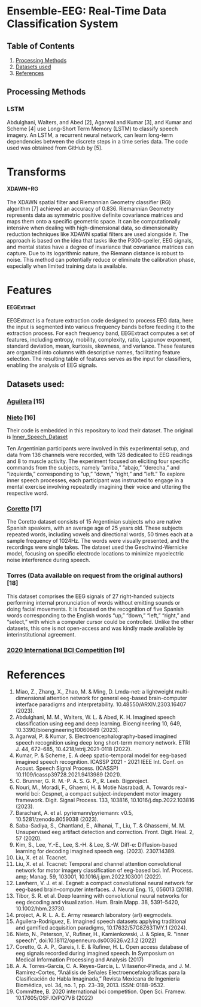 # Ensemble-EEG: Real-Time Data Classification System

## Table of Contents
1. [Processing Methods](https://github.com/AlmaCuevas/voting_system_platform/tree/main#processing-methods)
2. [Datasets used](https://github.com/AlmaCuevas/voting_system_platform/tree/main#datasets-used)
3. [References](https://github.com/AlmaCuevas/voting_system_platform/tree/main#references)

## Processing Methods

### LSTM
Abdulghani, Walters, and Abed [2], Agarwal and Kumar [3], and Kumar and Scheme [4] use Long-Short Term Memory (LSTM) to
classify speech imagery. An LSTM, a recurrent neural network, can learn long-term dependencies between the discrete
steps in a time series data. The code used was obtained from GitHub by [5].

# Transforms

#### XDAWN+RG
The XDAWN spatial filter and Riemannian Geometry classifier (RG) algorithm [7] achieved an accuracy of 0.836. Riemannian
Geometry represents data as symmetric positive definite covariance matrices and maps them onto a specific geometric space.
It can be computationally intensive when dealing with high-dimensional data, so dimensionality reduction techniques like
XDAWN spatial filters are used alongside it. The approach is based on the idea that tasks like the P300-speller, EEG signals,
and mental states have a degree of invariance that covariance matrices can capture. Due to its logarithmic nature, the Riemann
distance is robust to noise. This method can potentially reduce or eliminate the calibration phase, especially when limited
training data is available.

# Features

#### EEGExtract
EEGExtract is a feature extraction code designed to process EEG data, here the input is segmented into various frequency
bands before feeding it to the extraction process. For each frequency band, EEGExtract computes a set of features,
including entropy, mobility, complexity, ratio, Lyapunov exponent, standard deviation, mean, kurtosis, skewness, and
variance. These features are organized into columns with descriptive names, facilitating feature selection. The
resulting table of features serves as the input for classifiers, enabling the analysis of EEG signals.

##  Datasets used:
### [Aguilera](https://data.mendeley.com/datasets/57g8z63tmy/1) [15]
### [Nieto](https://openneuro.org/datasets/ds003626/versions/2.1.2) [16]

Their code is embedded in this repository to load their dataset. The original is [Inner_Speech_Dataset](https://github.com/N-Nieto/Inner_Speech_Dataset)

Ten Argentinian participants were involved in this experimental setup, and data from 136 channels were recorded, with 128 dedicated to EEG readings and 8 to muscle activity. The experiment focused on eliciting four specific commands from the subjects, namely ”arriba,” ”abajo,” ”derecha,” and ”izquierda,” corresponding to ”up,” ”down,” ”right,” and ”left.” To explore inner speech processes, each participant was instructed to engage in a mental exercise involving repeatedly imagining their voice and uttering the respective word.

### [Coretto](https://drive.google.com/file/d/0By7apHbIp8ENZVBLRFVlSFhzbHc/view?resourcekey=0-JVHv2UiRsxim41Wioro0EA) [17]
The Coretto dataset consists of 15 Argentinian subjects who are native Spanish speakers, with an average age of 25 years old. These subjects repeated words, including vowels and directional words, 50 times each at a sample frequency of 1024Hz. The words were visually presented, and the recordings were single takes. The dataset used the Geschwind-Wernicke model, focusing on specific electrode locations to minimize myoelectric noise interference during speech.

### Torres (Data available on request from the original authors) [18]
This dataset comprises the EEG signals of 27 right-handed subjects performing internal pronunciation of words without emitting sounds or doing facial movements. It is focused on
the recognition of five Spanish words corresponding to the English words “up,” “down,” “left,” “right,” and “select,” with which a computer cursor could be controlled. Unlike the other datasets, this one is not open-access and was kindly made available by interinstitutional agreement.

### [2020 International BCI Competition](https://osf.io/pq7vb/) [19]


# References

1. Miao, Z., Zhang, X., Zhao, M. & Ming, D. Lmda-net: a lightweight multi-dimensional attention network for general eeg-based brain-computer interface paradigms and interpretability. 10.48550/ARXIV.2303.16407 (2023).
2. Abdulghani, M. M., Walters, W. L. & Abed, K. H. Imagined speech classification using eeg and deep learning. Bioengineering 10, 649, 10.3390/bioengineering10060649 (2023).
3. Agarwal, P. & Kumar, S. Electroencephalography-based imagined speech recognition using deep long short-term memory network. ETRI J. 44, 672–685, 10.4218/etrij.2021-0118 (2022).
4. Kumar, P. & Scheme, E. A deep spatio-temporal model for eeg-based imagined speech recognition. ICASSP 2021 - 2021 IEEE Int. Conf. on Acoust. Speech Signal Process. (ICASSP) 10.1109/icassp39728.2021.9413989 (2021).
5. C. Brunner, G. R. M.-P. A. S. G. P., R. Leeb. Bigproject.
6. Nouri, M., Moradi, F., Ghaemi, H. & Motie Nasrabadi, A. Towards real-world bci: Ccspnet, a compact subject-independent motor imagery framework. Digit. Signal Process. 133, 103816, 10.1016/j.dsp.2022.103816 (2023).
7. Barachant, A. et al. pyriemann/pyriemann: v0.5, 10.5281/zenodo.8059038 (2023).
8. Saba-Sadiya, S., Chantland, E., Alhanai, T., Liu, T. & Ghassemi, M. M. Unsupervised eeg artifact detection and correction.
Front. Digit. Heal. 2, 57 (2020).
9. Kim, S., Lee, Y.-E., Lee, S.-H. & Lee, S.-W. Diff-e: Diffusion-based learning for decoding imagined speech eeg. (2023). 2307.14389.
10. Liu, X. et al. Tcacnet.
11. Liu, X. et al. Tcacnet: Temporal and channel attention convolutional network for motor imagery classification of eeg-based
bci. Inf. Process. amp; Manag. 59, 103001, 10.1016/j.ipm.2022.103001 (2022).
12. Lawhern, V. J. et al. Eegnet: a compact convolutional neural network for eeg-based brain–computer interfaces. J. Neural Eng. 15, 056013 (2018).
13. Tibor, S. R. et al. Deep learning with convolutional neural networks for eeg decoding and visualization. Hum. Brain Mapp. 38, 5391–5420, 10.1002/hbm.23730.
14. project, A. R. L. A. E. Army research laboratory (arl) eegmodels.
15. Aguilera-Rodríguez, E. Imagined speech datasets applying traditional and gamified acquisition paradigms, 10.17632/57G8Z63TMY.1 (2024).
16. Nieto, N., Peterson, V., Rufiner, H., Kamienkowski, J. & Spies, R. "inner speech", doi:10.18112/openneuro.ds003626.v2.1.2 (2022)
17. Coretto, G. A. P., Gareis, I. E. & Rufiner, H. L. Open access database of eeg signals recorded during imagined speech. In Symposium on Medical Information Processing and Analysis (2017)
18. A. A. Torres-García, C. A. Reyes-García, L. Villaseñor-Pineda, and J. M. Ramírez-Cortes, “Análisis de Señales Electroencefalográficas para la Clasificación de Habla Imaginada,” Revista Mexicana de Ingeniería Biomédica, vol. 34, no. 1, pp. 23–39, 2013. ISSN: 0188-9532.
19. Committee, B. 2020 international bci competition. Open Sci. Framew. 10.17605/OSF.IO/PQ7VB (2022)
